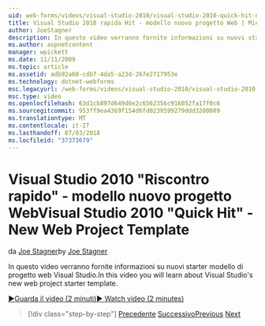 ```yaml
---
uid: web-forms/videos/visual-studio-2010/visual-studio-2010-quick-hit-new-web-project-template
title: Visual Studio 2010 rapida Hit - modello nuovo progetto Web | Microsoft Docs
author: JoeStagner
description: In questo video verranno fornite informazioni su nuovi starter modello di progetto web Visual Studio.
ms.author: aspnetcontent
manager: wpickett
ms.date: 11/11/2009
ms.topic: article
ms.assetid: adb92a60-cdb7-4da5-a23d-267e2717953e
ms.technology: dotnet-webforms
msc.legacyurl: /web-forms/videos/visual-studio-2010/visual-studio-2010-quick-hit-new-web-project-template
msc.type: video
ms.openlocfilehash: 63d1cb897d649d6e2c6562356c916052fa17f0c6
ms.sourcegitcommit: 953ff9ea4369f154d6fd0239599279ddd3280009
ms.translationtype: MT
ms.contentlocale: it-IT
ms.lasthandoff: 07/03/2018
ms.locfileid: "37373679"
---
```

<a name="visual-studio-2010-quick-hit---new-web-project-template"></a><span data-ttu-id="c5748-103">Visual Studio 2010 "Riscontro rapido" - modello nuovo progetto Web</span><span class="sxs-lookup"><span data-stu-id="c5748-103">Visual Studio 2010 "Quick Hit" - New Web Project Template</span></span>
====================
<span data-ttu-id="c5748-104">da [Joe Stagner](https://github.com/JoeStagner)</span><span class="sxs-lookup"><span data-stu-id="c5748-104">by [Joe Stagner](https://github.com/JoeStagner)</span></span>

<span data-ttu-id="c5748-105">In questo video verranno fornite informazioni su nuovi starter modello di progetto web Visual Studio.</span><span class="sxs-lookup"><span data-stu-id="c5748-105">In this video you will learn about Visual Studio's new web project starter template.</span></span>

[<span data-ttu-id="c5748-106">&#9654;Guarda il video (2 minuti)</span><span class="sxs-lookup"><span data-stu-id="c5748-106">&#9654; Watch video (2 minutes)</span></span>](https://channel9.msdn.com/Blogs/ASP-NET-Site-Videos/visual-studio-2010-quick-hit-new-web-project-template)

> [!div class="step-by-step"]
> <span data-ttu-id="c5748-107">[Precedente](visual-studio-2010-quick-hit-multi-monitor-support.md)
> [Successivo](visual-studio-2010-quick-hit-new-multi-targeting.md)</span><span class="sxs-lookup"><span data-stu-id="c5748-107">[Previous](visual-studio-2010-quick-hit-multi-monitor-support.md)
[Next](visual-studio-2010-quick-hit-new-multi-targeting.md)</span></span>
